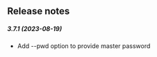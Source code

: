 Release notes
-------------
##### 3.7.1 (2023-08-19)
 * Add --pwd option to provide master password
